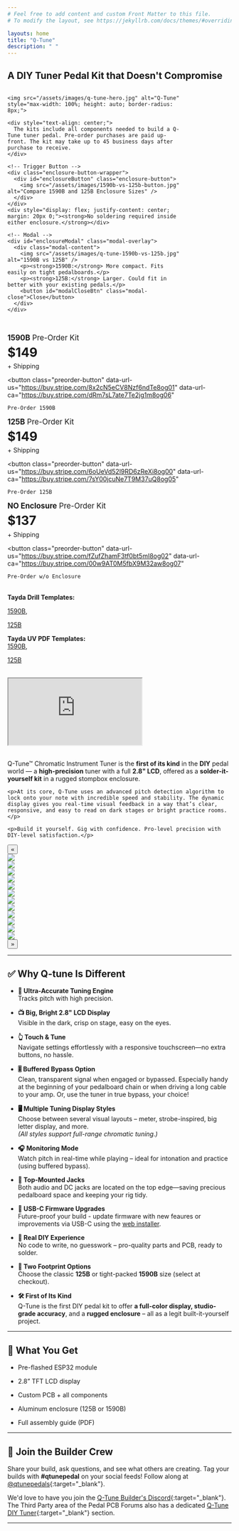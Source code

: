 ```yaml
---
# Feel free to add content and custom Front Matter to this file.
# To modify the layout, see https://jekyllrb.com/docs/themes/#overriding-theme-defaults

layouts: home
title: "Q-Tune"
description: " "
---
```


## A DIY Tuner Pedal Kit that Doesn't Compromise

<style>
  .enclosure-button-wrapper {
    display: flex;
    justify-content: center;
    margin: 20px 0; /* optional spacing above/below */
  }

  .enclosure-button {
    display: inline-block;
    border: 2px solid #ccc;
    border-radius: 8px;
    padding: 6px;
    cursor: pointer;
    box-shadow: 2px 2px 8px rgba(0,0,0,0.2);
    transition: box-shadow 0.2s ease;
  }

  .enclosure-button img {
    height: 150px;  /* adjust this to your liking */
    width: auto;
  }

  .enclosure-button:hover {
    box-shadow: 4px 4px 12px rgba(0,0,0,0.3);
  }

  .modal-overlay {
    position: fixed;
    top: 0;
    left: 0;
    width: 100%;
    height: 100%;
    background: rgba(0,0,0,0.6);
    display: none;
    align-items: center;
    justify-content: center;
    z-index: 9999;
  }

  .modal-content {
    background: white;
    padding: 20px;
    border-radius: 12px;
    max-width: 90%;
    max-height: 90%;
    overflow-y: auto;
    text-align: center;
  }

  .modal-content img {
    max-width: 100%;
    height: auto;
    margin-bottom: 1rem;
  }

  .modal-close {
    margin-top: 1rem;
    background-color: #444;
    color: white;
    padding: 8px 16px;
    border: none;
    border-radius: 6px;
    cursor: pointer;
  }

  .modal-close:hover {
    background-color: #222;
  }
</style>

<script async
  src="https://js.stripe.com/v3/buy-button.js">
</script>

<div style="display: flex; flex-wrap: wrap; gap: 2rem; align-items: flex-start;">

  <div style="flex: 0 0 400px;">

    <img src="/assets/images/q-tune-hero.jpg" alt="Q-Tune" style="max-width: 100%; height: auto; border-radius: 8px;">

    <div style="text-align: center;">
      The kits include all components needed to build a Q-Tune tuner pedal. Pre-order purchases are paid up-front. The kit may take up to 45 business days after purchase to receive.
    </div>

    <!-- Trigger Button -->
    <div class="enclosure-button-wrapper">
      <div id="enclosureButton" class="enclosure-button">
        <img src="/assets/images/1590b-vs-125b-button.jpg" alt="Compare 1590B and 125B Enclosure Sizes" />
      </div>
    </div>
    <div style="display: flex; justify-content: center; margin: 20px 0;"><strong>No soldering required inside either enclosure.</strong></div>

    <!-- Modal -->
    <div id="enclosureModal" class="modal-overlay">
      <div class="modal-content">
        <img src="/assets/images/q-tune-1590b-vs-125b.jpg" alt="1590B vs 125B" />
        <p><strong>1590B:</strong> More compact. Fits easily on tight pedalboards.</p>
        <p><strong>125B:</strong> Larger. Could fit in better with your existing pedals.</p>
        <button id="modalCloseBtn" class="modal-close">Close</button>
      </div>
    </div>

  </div>

  <div style="flex: 1; min-width: 300px;">

<!-- 1590B Begin -->
<div class="buy-button-container">
  <div style="font-size: 1.2em;"><strong>1590B</strong> Pre-Order Kit</div>
  <div style="font-size: 2em; font-weight: bold; margin: 0.2em 0;">$149</div>
  <div style="margin-bottom: 10px;">+ Shipping</div>

  <!-- Primary Button -->
  <button class="preorder-button"
    data-url-us="https://buy.stripe.com/8x2cN5eCV8Nzf6ndTe8og01"
    data-url-ca="https://buy.stripe.com/dRm7sL7ate7Te2jg1m8og06"
  >
    Pre-Order 1590B
  </button>
</div>
<!-- 1590B End -->

<!-- 125B Begin -->
<div class="buy-button-container">
  <div style="font-size: 1.2em;"><strong>125B</strong> Pre-Order Kit</div>
  <div style="font-size: 2em; font-weight: bold; margin: 0.2em 0;">$149</div>
  <div style="margin-bottom: 10px;">+ Shipping</div>

  <!-- Primary Button -->
  <button class="preorder-button"
    data-url-us="https://buy.stripe.com/6oUeVd52l9RD6zReXi8og00"
    data-url-ca="https://buy.stripe.com/7sY00jcuNe7T9M37uQ8og05"
  >
    Pre-Order 125B
  </button>
</div>
<!-- 125B End -->

<!-- NO Enclosure Begin -->
<div class="buy-button-container">
  <div style="font-size: 1.2em;"><strong>NO Enclosure</strong> Pre-Order Kit</div>
  <div style="font-size: 2em; font-weight: bold; margin: 0.2em 0;">$137</div>
  <div style="margin-bottom: 10px;">+ Shipping</div>

  <!-- Primary Button -->
  <button class="preorder-button"
    data-url-us="https://buy.stripe.com/fZufZhamF3tf0bt5mI8og02"
    data-url-ca="https://buy.stripe.com/00w9AT0M5fbX9M32aw8og07"
  >
    Pre-Order w/o Enclosure
  </button>

  <p>
  <br/><strong>Tayda Drill Templates:</strong><br/>

  <a href="https://drill.taydakits.com/box-designs/new?public_key=bWxYL0R0T0dBRHBmZkZOSGR3Yk40UT09Cg==" target="_blank">1590B</a>,

  <a href="https://drill.taydakits.com/box-designs/new?public_key=SmRhZzVaSm8vSlFtK3M5anBxRktQdz09Cg==" target="_blank">125B</a>

  </p>
  <p>
  <strong>Tayda UV PDF Templates:</strong><br/>
  <a href="/assets/uv-templates/Q-Tune-1590B-v4.8curves.pdf" target="_blank">1590B</a>,

  <a href="/assets/uv-templates/Q-Tune-125B-v4.8curves.pdf" target="_blank">125B</a>

  </p>
  
</div>
<!-- NO Enclosure End -->

<!-- Supporting Modal Code -->

<script>
document.querySelectorAll('.preorder-button').forEach(button => {
  button.addEventListener('mouseenter', () => {
    button.style.backgroundColor = '#0054b4';
  });
  button.addEventListener('mouseleave', () => {
    button.style.backgroundColor = '#0074d4';
  });
});

// Wrap in DOMContentLoaded to ensure elements exist
document.addEventListener("DOMContentLoaded", function () {
  const openBtn = document.getElementById('enclosureButton');
  const modal = document.getElementById('enclosureModal');
  const closeBtn = document.getElementById('modalCloseBtn');

  openBtn.addEventListener('click', () => {
    modal.style.display = 'flex';
  });

  closeBtn.addEventListener('click', () => {
    modal.style.display = 'none';
  });

  // Optional: close on outside click
  window.addEventListener('click', (e) => {
    if (e.target === modal) {
      modal.style.display = 'none';
    }
  });
});

</script>

<!-- Modal -->
<div id="region-modal" style="
  display: none; 
  position: fixed; 
  top: 0; left: 0; 
  inset: 0;
  background: rgba(0,0,0,0.5); 
  justify-content: center; 
  align-items: center;
  padding: 1em;
  box-sizing: border-box;
  z-index: 9999;
">
  <div style="
    background: white; 
    padding: 1.5em; 
    border-radius: 10px; 
    text-align: center;
    width: 90vw;
    max-width: 320px;
    box-shadow: 0 10px 25px rgba(0, 0, 0, 0.2);
    box-sizing: border-box;
  ">
    <p style="margin-bottom: 1.2em; font-size: 1.1em;">Select your shipping region:</p>
    
    <div style="display: flex; flex-direction: column; gap: 0.8em;">
      <button id="btn-us" style="
        font-size: 1em;
        padding: 0.75em;
        border-radius: 6px;
        border: none;
        background-color: rgb(53, 53, 53);
        color: white;
        font-weight: 600;
        cursor: pointer;
        -webkit-appearance: none;
        -webkit-tap-highlight-color: transparent;
      ">
        🇺🇸 United States
      </button>

      <button id="btn-ca" style="
        font-size: 1em;
        padding: 0.75em;
        border-radius: 6px;
        border: none;
        background-color: rgb(53, 53, 53);
        color: white;
        font-weight: 600;
        cursor: pointer;
        -webkit-appearance: none;
        -webkit-tap-highlight-color: transparent;
      ">
        🇨🇦 Canada
      </button>

      <button onclick="closeModal()" style="
        font-size: 0.95em;
        padding: 0.65em;
        border-radius: 6px;
        background-color: #e0e0e0;
        border: none;
        cursor: pointer;
        color: #333;
        font-weight: 500;
        -webkit-appearance: none;
        -webkit-tap-highlight-color: transparent;
      ">
        Cancel
      </button>
    </div>
  </div>
</div>


<script>
  // Keep track of which button was clicked
  let currentButton = null;

  // Get modal and region buttons
  const modal = document.getElementById('region-modal');
  const btnUS = document.getElementById('btn-us');
  const btnCA = document.getElementById('btn-ca');

  // Add hover effect to all preorder buttons and click handler
  document.querySelectorAll('.preorder-button').forEach(button => {
    button.addEventListener('mouseenter', () => {
      button.style.backgroundColor = '#0054b4';
    });
    button.addEventListener('mouseleave', () => {
      button.style.backgroundColor = '#0074d4';
    });

    button.addEventListener('click', () => {
      currentButton = button;  // Save reference to clicked button
      modal.style.display = 'flex';
    });
  });

  // Close modal function
  function closeModal() {
    modal.style.display = 'none';
  }

  // Open Stripe link based on region for the currently clicked button
  function openStripeLink(region) {
    if (!currentButton) {
      alert('No button selected.');
      closeModal();
      return;
    }

    const urlKey = region === 'us' ? 'data-url-us' : 'data-url-ca';
    const url = currentButton.getAttribute(urlKey);

    closeModal();

    if (url) {
      window.open(url, '_blank');
    } else {
      alert('Invalid region selected or URL not available.');
    }
  }

  // Attach openStripeLink to buttons in modal
  btnUS.addEventListener('click', () => openStripeLink('us'));
  btnCA.addEventListener('click', () => openStripeLink('ca'));

  // Be able to close the modal with the ESC key
  document.addEventListener('keydown', function(event) {
    if (event.key === 'Escape') {
      closeModal();
    }
  });  
</script>

    
  </div>

</div>

<br/>

<div class="embed-container">
  <iframe
    src="https://www.youtube.com/embed/gKlhl48I9eU"
    allowfullscreen>
  </iframe>
</div>

<br/>

<div style="display: flex; flex-wrap: wrap; gap: 2rem; align-items: flex-start;">

  <div style="flex: 1; min-width: 300px;">
    <p>Q-Tune™ Chromatic Instrument Tuner is the <strong>first of its kind</strong> in the <strong>DIY</strong> pedal world — a <strong>high-precision</strong> tuner with a full <strong>2.8&quot; LCD</strong>, offered as a <strong>solder-it-yourself kit</strong> in a rugged stompbox enclosure.</p>

    <p>At its core, Q-Tune uses an advanced pitch detection algorithm to lock onto your note with incredible speed and stability. The dynamic display gives you real-time visual feedback in a way that’s clear, responsive, and easy to read on dark stages or bright practice rooms.</p>

    <p>Build it yourself. Gig with confidence. Pro-level precision with DIY-level satisfaction.</p>
  </div>

</div>

<div class="glider-contain">
  <button class="glider-prev">«</button>
  <div class="glider">
    <div><img src="/assets/images/11-q-tune-product-shot.jpg"></div>
    <div><img src="/assets/images/12-q-tune-product-shot.jpg"></div>
    <div><img src="/assets/images/01-q-tune-product-shot.jpg"></div>
    <div><img src="/assets/images/02-q-tune-product-shot.jpg"></div>
    <div><img src="/assets/images/03-q-tune-product-shot.jpg"></div>
    <div><img src="/assets/images/04-q-tune-product-shot.jpg"></div>
    <div><img src="/assets/images/05-q-tune-product-shot.jpg"></div>
    <div><img src="/assets/images/06-q-tune-product-shot.jpg"></div>
    <div><img src="/assets/images/07-q-tune-product-shot.jpg"></div>
    <div><img src="/assets/images/08-q-tune-product-shot.jpg"></div>
    <div><img src="/assets/images/09-q-tune-product-shot.jpg"></div>
    <div><img src="/assets/images/10-q-tune-product-shot.jpg"></div>
  </div>
  <button class="glider-next">»</button>
  <div class="dots"></div>
</div>

<hr/>

## ✅ Why Q-tune Is Different

- **🔬 Ultra-Accurate Tuning Engine**<br/>Tracks pitch with high precision.

- **📺 Big, Bright 2.8" LCD Display**<br/>Visible in the dark, crisp on stage, easy on the eyes.

- **👆 Touch & Tune**<br/>Navigate settings effortlessly with a responsive touchscreen—no extra buttons, no hassle.

- **🎚️ Buffered Bypass Option**<br/>Clean, transparent signal when engaged or bypassed. Especially handy at the beginning of your pedalboard chain or when driving a long cable to your amp. Or, use the tuner in true bypass, your choice!

- **🖥️ Multiple Tuning Display Styles**<br/>Choose between several visual layouts – meter, strobe-inspired, big letter display, and more.<br/>_(All styles support full-range chromatic tuning.)_

- **🎧 Monitoring Mode**<br/>Watch pitch in real-time while playing – ideal for intonation and practice (using buffered bypass).

- **📐 Top-Mounted Jacks**<br/>Both audio and DC jacks are located on the top edge—saving precious pedalboard space and keeping your rig tidy.

- **🔌 USB-C Firmware Upgrades**<br/>Future-proof your build - update firmware with new feaures or improvements via USB-C using the [web installer](/install).

- **🧰 Real DIY Experience**<br/>No code to write, no guesswork – pro-quality parts and PCB, ready to solder.

- **📏 Two Footprint Options**<br/>Choose the classic **125B** or tight-packed **1590B** size (select at checkout).

- **🛠️ First of Its Kind**<br/>Q-Tune is the first DIY pedal kit to offer **a full-color display, studio-grade accuracy**, and a **rugged enclosure** – all as a legit built-it-yourself project.

<hr/>

## 🔧 What You Get

- Pre-flashed ESP32 module

- 2.8” TFT LCD display

- Custom PCB + all components

- Aluminum enclosure (125B or 1590B)

- Full assembly guide (PDF)

<hr/>

## 💬 Join the Builder Crew

Share your build, ask questions, and see what others are creating. Tag your builds with **#qtunepedal** on your social feeds! Follow along at [@qtunepedals](https://www.instagram.com/qtunepedal){:target="_blank"}.

We'd love to have you join the [Q-Tune Builder's Discord](https://discord.gg/evtjkEj9GX){:target="_blank"}. The Third Party area of the Pedal PCB Forums also has a dedicated [Q-Tune DIY Tuner](https://forum.pedalpcb.com/forums/qtune/){:target="_blank"} section.

<hr/>

<div style="display: flex; justify-content: center;">
<script async data-uid="78153b5199" src="https://q-tune.kit.com/78153b5199/index.js"></script>
</div>